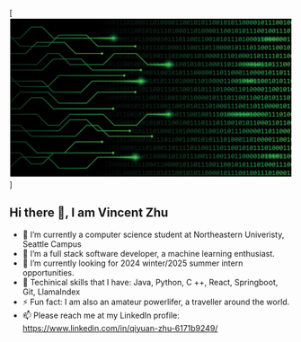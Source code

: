 [![Github Profile](https://github.com/vincentvicente/vincentvicente/blob/main/Github%20profile.png)]
## Hi there 👋, I am Vincent Zhu



- 🔭 I’m currently a computer science student at Northeastern Univeristy, Seattle Campus
- 🌱 I’m a full stack software developer, a machine learning enthusiast.
- 🤔 I’m currently looking for 2024 winter/2025 summer intern opportunities.
- 🔧 Techinical skills that I have: Java, Python, C ++, React, Springboot, Git, LlamaIndex
- ⚡ Fun fact: I am also an amateur powerlifer, a traveller around the world.
- 📫 Please reach me at my LinkedIn profile: https://www.linkedin.com/in/qiyuan-zhu-6171b9249/

